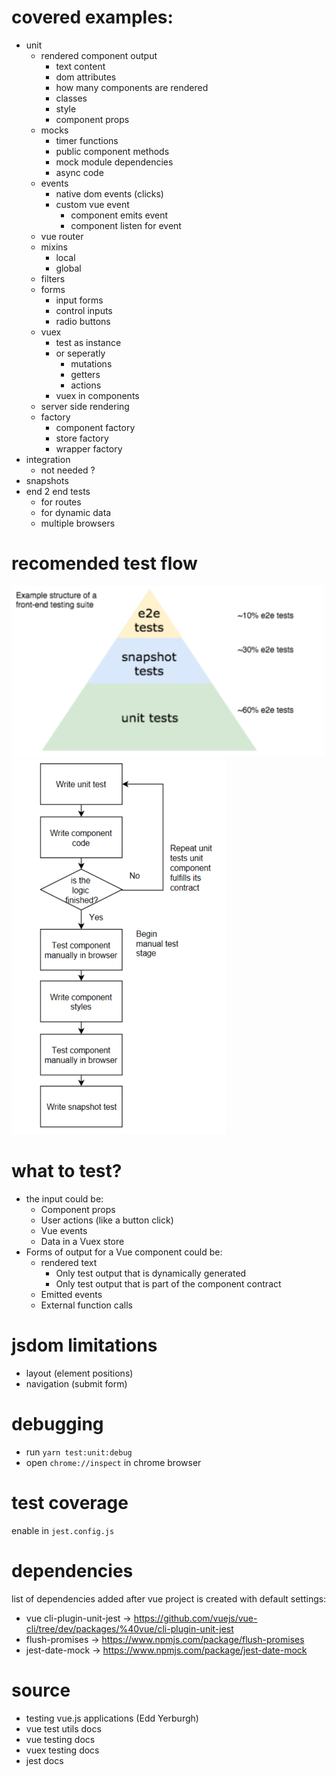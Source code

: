 # covered examples:

- unit
  - rendered component output
    - text content
    - dom attributes
    - how many components are rendered
    - classes
    - style
    - component props
  - mocks
    - timer functions
    - public component methods
    - mock module dependencies
    - async code
  - events
    - native dom events (clicks)
    - custom vue event
      - component emits event
      - component listen for event
  - vue router
  - mixins
    - local
    - global
  - filters
  - forms
    - input forms
    - control inputs
    - radio buttons
  - vuex
    - test as instance
    - or seperatly
      - mutations
      - getters
      - actions
    - vuex in components
  - server side rendering
  - factory
    - component factory
    - store factory
    - wrapper factory
- integration
  - not needed ?
- snapshots
- end 2 end tests
  - for routes
  - for dynamic data
  - multiple browsers

# recomended test flow

<img src="assets/testing_pyramid.png" width="500px">
<img src="assets/test_flow.png" height="600px">

# what to test?

- the input could be:
  - Component props
  - User actions (like a button click)
  - Vue events
  - Data in a Vuex store
- Forms of output for a Vue component could be:
  - rendered text
    - Only test output that is dynamically generated
    - Only test output that is part of the component contract
  - Emitted events
  - External function calls

# jsdom limitations

- layout (element positions)
- navigation (submit form)

# debugging

- run `yarn test:unit:debug`
- open `chrome://inspect` in chrome browser

# test coverage

enable in `jest.config.js`

# dependencies

list of dependencies added after vue project is created with default settings:

- vue cli-plugin-unit-jest -> https://github.com/vuejs/vue-cli/tree/dev/packages/%40vue/cli-plugin-unit-jest
- flush-promises -> https://www.npmjs.com/package/flush-promises
- jest-date-mock -> https://www.npmjs.com/package/jest-date-mock

# source

- testing vue.js applications (Edd Yerburgh)
- vue test utils docs
- vue testing docs
- vuex testing docs
- jest docs
